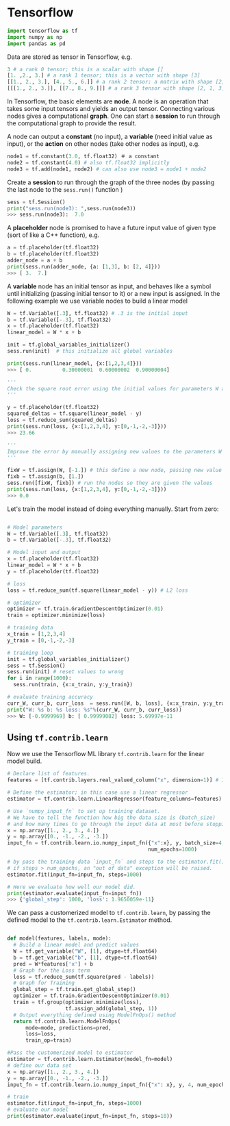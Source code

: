 # Tensorflow
```python
import tensorflow as tf
import numpy as np
import pandas as pd
```
Data are stored as tensor in Tensorflow, e.g. 
```python
3 # a rank 0 tensor; this is a scalar with shape []
[1. ,2., 3.] # a rank 1 tensor; this is a vector with shape [3]
[[1., 2., 3.], [4., 5., 6.]] # a rank 2 tensor; a matrix with shape [2, 3]
[[[1., 2., 3.]], [[7., 8., 9.]]] # a rank 3 tensor with shape [2, 1, 3]
```

In Tensorflow, the basic elements are **node**. A node is an operation that takes some input tensors and yields an output tensor. Connecting various nodes gives a computational **graph**. One can start a **session** to run through the computational graph to provide the result.

A node can output a **constant** (no input), a **variable** (need initial value as input), or the **action** on other nodes (take other nodes as input), e.g.

```python
node1 = tf.constant(3.0, tf.float32) ＃ a constant
node2 = tf.constant(4.0) # also tf.float32 implicitly
node3 = tf.add(node1, node2) # can also use node3 = node1 + node2
```

Create a **session** to run through the graph of the three nodes (by passing the last node to the `sess.run()` function )
```python
sess = tf.Session()
print("sess.run(node3): ",sess.run(node3))
>>> sess.run(node3):  7.0
```

A **placeholder** node is promised to have a future input value of given type (sort of like a C++ function), e.g.
```python
a = tf.placeholder(tf.float32)
b = tf.placeholder(tf.float32)
adder_node = a + b 
print(sess.run(adder_node, {a: [1,3], b: [2, 4]}))
>>> [ 3.  7.]
```

A **variable** node has an initial tensor as input, and behaves like a symbol until initializing (passing initial tensor to it) or a new input is assigned. In the following example we use variable nodes to build a linear model

```python
W = tf.Variable([.3], tf.float32) # .3 is the initial input
b = tf.Variable([-.3], tf.float32)
x = tf.placeholder(tf.float32)
linear_model = W * x + b

init = tf.global_variables_initializer()
sess.run(init)  # this initialize all global variables

print(sess.run(linear_model, {x:[1,2,3,4]}))
>>> [ 0.          0.30000001  0.60000002  0.90000004]

'''
Check the square root error using the initial values for parameters W and b
'''

y = tf.placeholder(tf.float32)
squared_deltas = tf.square(linear_model - y)
loss = tf.reduce_sum(squared_deltas)
print(sess.run(loss, {x:[1,2,3,4], y:[0,-1,-2,-3]}))
>>> 23.66

'''
Improve the error by manually assigning new values to the parameters W and b
'''

fixW = tf.assign(W, [-1.]) # this define a new node, passing new value to the variable W
fixb = tf.assign(b, [1.])
sess.run([fixW, fixb]) # run the nodes so they are given the values
print(sess.run(loss, {x:[1,2,3,4], y:[0,-1,-2,-3]}))
>>> 0.0
```

Let's train the model instead of doing everything manually. Start from zero:

```python

# Model parameters
W = tf.Variable([.3], tf.float32)
b = tf.Variable([-.3], tf.float32)

# Model input and output
x = tf.placeholder(tf.float32)
linear_model = W * x + b
y = tf.placeholder(tf.float32)

# loss
loss = tf.reduce_sum(tf.square(linear_model - y)) # L2 loss

# optimizer
optimizer = tf.train.GradientDescentOptimizer(0.01)
train = optimizer.minimize(loss)

# training data
x_train = [1,2,3,4]
y_train = [0,-1,-2,-3]

# training loop
init = tf.global_variables_initializer()
sess = tf.Session()
sess.run(init) # reset values to wrong
for i in range(1000):
  sess.run(train, {x:x_train, y:y_train})

# evaluate training accuracy
curr_W, curr_b, curr_loss  = sess.run([W, b, loss], {x:x_train, y:y_train})
print("W: %s b: %s loss: %s"%(curr_W, curr_b, curr_loss))
>>> W: [-0.9999969] b: [ 0.99999082] loss: 5.69997e-11
```

## Using `tf.contrib.learn`

Now we use the Tensorflow ML library `tf.contrib.learn` for the linear model build. 

```python
# Declare list of features. 
features = [tf.contrib.layers.real_valued_column("x", dimension=1)] # In this case only one real-valued feature. 

# Define the estimator; in this case use a linear regressor
estimator = tf.contrib.learn.LinearRegressor(feature_columns=features)

# Use `numpy_input_fn` to set up training dataset. 
# We have to tell the function how big the data size is (batch_size) 
# and how many times to go through the input data at most before stopping (num_epochs)
x = np.array([1., 2., 3., 4.])
y = np.array([0., -1., -2., -3.])
input_fn = tf.contrib.learn.io.numpy_input_fn({"x":x}, y, batch_size=4,
                                              num_epochs=1000)

# by pass the training data `input_fn` and steps to the estimator.fit() method, the estimator iterates through the training data multiple times.
# if steps > num_epochs, an "out of data" exception will be raised. 
estimator.fit(input_fn=input_fn, steps=1000)

# Here we evaluate how well our model did. 
print(estimator.evaluate(input_fn=input_fn))
>>> {'global_step': 1000, 'loss': 1.9650059e-11}
```

We can pass a customerized model to `tf.contrib.learn`, by passing the defined model to the `tf.contrib.learn.Estimator` method.

```python

def model(features, labels, mode):
  # Build a linear model and predict values
  W = tf.get_variable("W", [1], dtype=tf.float64)
  b = tf.get_variable("b", [1], dtype=tf.float64)
  pred = W*features['x'] + b
  # Graph for the Loss term
  loss = tf.reduce_sum(tf.square(pred - labels))
  # Graph for Training 
  global_step = tf.train.get_global_step()
  optimizer = tf.train.GradientDescentOptimizer(0.01)
  train = tf.group(optimizer.minimize(loss),
                   tf.assign_add(global_step, 1))
  # Output everything defined using ModelFnOps() method
  return tf.contrib.learn.ModelFnOps(
      mode=mode, predictions=pred,
      loss=loss,
      train_op=train)

#Pass the customerized model to estimator
estimator = tf.contrib.learn.Estimator(model_fn=model)
# define our data set
x = np.array([1., 2., 3., 4.])
y = np.array([0., -1., -2., -3.])
input_fn = tf.contrib.learn.io.numpy_input_fn({"x": x}, y, 4, num_epochs=1000)

# train
estimator.fit(input_fn=input_fn, steps=1000)
# evaluate our model
print(estimator.evaluate(input_fn=input_fn, steps=10))
```


